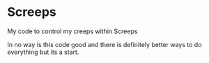 # Screeps
My code to control my creeps within Screeps

In no way is this code good and there is definitely better ways to do everything but its a start.
